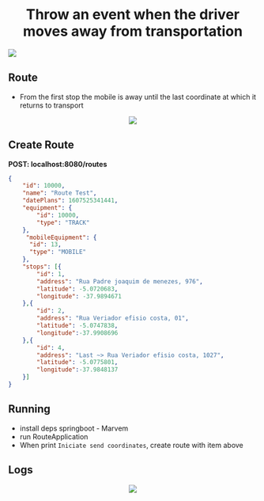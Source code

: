 
<p align='center'>
  <h1 align='center'>Throw an event when the driver moves away from transportation</h1>
 <img src='https://user-images.githubusercontent.com/28990749/102723069-6de4e600-42ba-11eb-965f-e820d4af9b30.png'/>
</p>

## Route

- From the first stop the mobile is away until the last coordinate at which it returns to transport

<p align='center'>
 <img src='https://user-images.githubusercontent.com/28990749/102723107-b8fef900-42ba-11eb-8e4f-001f89da5ae0.png'/>
</p>

## Create Route 

**POST: localhost:8080/routes**
```json
{
    "id": 10000,
    "name": "Route Test",
    "datePlans": 1607525341441,
    "equipment": {
        "id": 10000,
        "type": "TRACK"
    },
	 "mobileEquipment": {
      "id": 13,
      "type": "MOBILE"
    },
    "stops": [{
        "id": 1,
        "address": "Rua Padre joaquim de menezes, 976",
        "latitude": -5.0720683,
        "longitude": -37.9894671
    },{
        "id": 2,
        "address": "Rua Veriador efisio costa, 01",
        "latitude": -5.0747838,
        "longitude":-37.9908696
    },{
        "id": 4,
        "address": "Last ~> Rua Veriador efisio costa, 1027",
        "latitude": -5.0775801,
        "longitude":-37.9848137
    }]
}

```

## Running 

- install deps springboot - Marvem
- run RouteApplication
- When print `Iniciate send coordinates`, create route with item above

## Logs

<p align='center'>
 <img src='https://user-images.githubusercontent.com/28990749/102723122-da5fe500-42ba-11eb-941d-a0ae49786c54.png'/>
</p>
